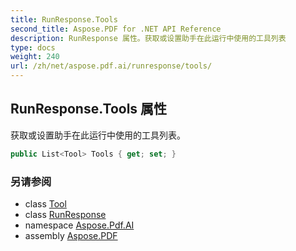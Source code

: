 ```yaml
---
title: RunResponse.Tools
second_title: Aspose.PDF for .NET API Reference
description: RunResponse 属性。获取或设置助手在此运行中使用的工具列表
type: docs
weight: 240
url: /zh/net/aspose.pdf.ai/runresponse/tools/
---
```

## RunResponse.Tools 属性

获取或设置助手在此运行中使用的工具列表。

```csharp
public List<Tool> Tools { get; set; }
```

### 另请参阅

* class [Tool](../../tool/)
* class [RunResponse](../)
* namespace [Aspose.Pdf.AI](../../../aspose.pdf.ai/)
* assembly [Aspose.PDF](../../../)